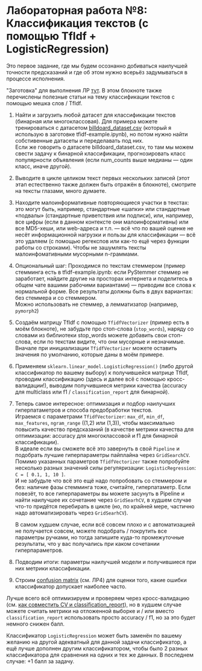 # Лабораторная работа №8: Классификация текстов (с помощью TfIdf + LogisticRegression)

Это первое задание, где мы будем осознанно добиваться наилучшей точности предсказаний и где об этом нужно всерьёз задумываться в процессе исполнения.

"Заготовка" для выполнения ЛР [тут](tfidf-example.ipynb). В этом блокноте также перечислены полезные статьи на тему классификации текстов с помощью мешка слов / TfIdf.

1. Найти и загрузить любой датасет для классификации текстов (бинарная или многоклассовая). Для примера можете тренироваться с датасетом [billdoard_dataset.csv](https://github.com/Yorko/mlcourse.ai/blob/master/data/billdoard_dataset.csv) (который я использую в заготовке tfidf-example.ipynb), но потом нужно найти собстивенные датасеты и переделавать под них.  
Если же говорить о датасете billdoard_dataset.csv, то там мы можем свести задачу к бинарной классификации, прогнозировать класс популярности объявления (если num_counts выше медианы — один класс, иначе другой).

2. Выводите в цикле целиком текст первых нескольких записей (этот этап естественно также должен быть отражён в блокноте), смотрите на тексты глазами, много думаете.

3. Находите малоинформативные повторяющиеся участки в текстах:
это могут быть, например, стандартные «шапки» или стандартные «подвалы» (стандартные приветствия или подписи), или, например, все цифры (если в данном контексте они малоинформативны) или все MD5-хеши, или web-адреса и т.п. — всё что по вашей оценке не несёт информационной нагрузки и пользы для классификации — всё это удаляем (с помощью регекспов или как-то ещё через функции работы со строками). Чтобы не зашумлять тексты малоинфомативными мусорными n-граммами.

4. Опциональный шаг: Проходимся по текстам стеммером (пример стемминга есть в tfidf-example.ipynb: если PyStemmer стеммер не заработает, найдите другие на просторах интернета и поделитесь в общем чате вашими рабочими вариантами) — приводим все слова к нормальной форме. Все результаты должны быть в двух вариантах: без стеммера и со стеммером.  
Можно использовать не стеммер, а лемматизатор (например, `pymorph2`)

5. Создаём матрицу TfIdf с помощью `TfidfVectorizer` (пример есть в моём блокноте), не забудьте про стоп-слова (`stop_words`), наряду со словами из библиотеки stop_words можете добавить свои стоп-слова, если по текстам видите, что они мусорные и незначимые.  
Вначале при инициализации `TfidfVectorizer` можете оставить значения по умолчанию, которые даны в моём примере.

6. Применяем `sklearn.linear_model.LogisticRegression()` (либо другой классификатор по вашему выбору) к получившейся матрице TfIdf, проводим классификацию (здесь и далее всё с помощью кросс-валидации!), выводим получившиеся метрики качества (accuracy для multiclass или f1 / `classification_report` для бинарной).

7. Теперь самое интересное: оптимизация и подбор наилучших гиперпатаметров и способа предобработки текстов.  
Играемся с параметрами `TfidfVectorizer`: `max_df`, `min_df`, `max_features`, `ngram_range` ((1,2) или (1,3)), чтобы максимально повысить качество предсказаний (в качестве метрики качества для оптимизации: accuracy для многоклассовой и f1 для бинарной классификации).  
В идеале если вы сможете всё это завернуть в свой `Pipeline` и подобрать лучшие гиперпараметры пайплайна через `GridSearchCV`.  
Помимо указанных параметров `TfidfVectorizer` также попробуйте несколько разных значений силы регуляризации: `LogisticRegression`: `C = [ 0.1, 1, 10 ]`.  
И не забудьте что всё это ещё надо попробовать со стеммером и без: наличие фазы стемминга тоже, считайте, гиперпатаметр.
Если повезёт, то все гиперпараметры вы можете засунуть в Pipeline и найти наилучшее их сочетание через `GridSearhCV`, в худшем случае что-то придётся перебирать в цикле (но, по крайней мере, частично надо автоматизировать через `GridSearhCV`).  

    В самом худшем случае, если всё совсем плохо и с автоматизацией не получается совсем, можете подобрать / покрутить все параметры ручками, но тогда запишите куда-то промежуточные результаты, что у вас получались при каком сочетании гиперпараметров.

8. Подводим итоги: параметры наилучшей модели и получившиеся при них метрики классификации.

9. Строим [confusion matrix](https://scikit-learn.org/stable/auto_examples/model_selection/plot_confusion_matrix.html) (см. ЛР4) для оценки того, какие ошибки классификатор допускает наиболее часто.

Лучше всего всё оптимизируем и проверяем через кросс-валидацию (см. [как совместить CV и classification_report](https://stackoverflow.com/questions/42562146/classification-report-with-nested-cross-validation-in-sklearn)), но в худшем случае можете считать метрики на отложенной выборке и / или вместо `classification_report` использовать просто accuracy / f1, но за это будет немного снижен балл.

Классификатор `LogisticRegression` может быть заменён по вашему желанию на другой адекватный для данной задачи классификатор, а ещё лучше дополнен другим классификатором, чтобы было 2 разных классификатора для сравнения на одних и тех же данных. В последнем случае: +1 балл за задачу.
